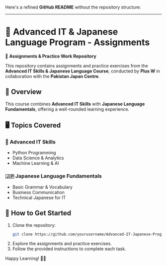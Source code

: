 Here's a refined **GitHub README** without the repository structure:  

---

# 📌 **Advanced IT & Japanese Language Program - Assignments**  

📂 **Assignments & Practice Work Repository**  

This repository contains assignments and practice exercises from the **Advanced IT Skills & Japanese Language Course**, conducted by **Plus W** in collaboration with the **Pakistan Japan Centre**.  

## 📖 **Overview**  
This course combines **Advanced IT Skills** with **Japanese Language Fundamentals**, offering a well-rounded learning experience.  

## 🖥 **Topics Covered**  

### 🚀 **Advanced IT Skills**  
- Python Programming  
- Data Science & Analytics  
- Machine Learning & AI  

### 🇯🇵 **Japanese Language Fundamentals**  
- Basic Grammar & Vocabulary  
- Business Communication  
- Technical Japanese for IT  

## 📝 **How to Get Started**  
1. Clone the repository:  
   ```bash
   git clone https://github.com/yourusername/Advanced-IT-Japanese-Program.git
   ```
2. Explore the assignments and practice exercises.  
3. Follow the provided instructions to complete each task.  

Happy Learning! 🎯🚀  

